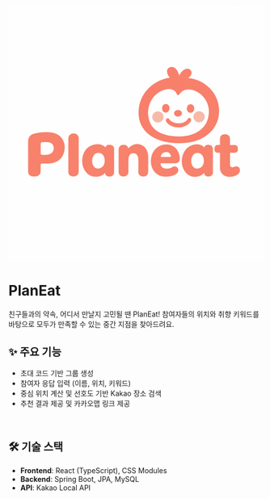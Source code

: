 ![PlanEat 로고](./frontend/src/assets/planeat-logo.png)

# PlanEat

친구들과의 약속, 어디서 만날지 고민될 땐 PlanEat!
참여자들의 위치와 취향 키워드를 바탕으로 모두가 만족할 수 있는 중간 지점을 찾아드려요.
<br>

## ✨ 주요 기능

- 초대 코드 기반 그룹 생성
- 참여자 응답 입력 (이름, 위치, 키워드)
- 중심 위치 계산 및 선호도 기반 Kakao 장소 검색
- 추천 결과 제공 및 카카오맵 링크 제공

<br>

## 🛠 기술 스택

- **Frontend**: React (TypeScript), CSS Modules
- **Backend**: Spring Boot, JPA, MySQL
- **API**: Kakao Local API

